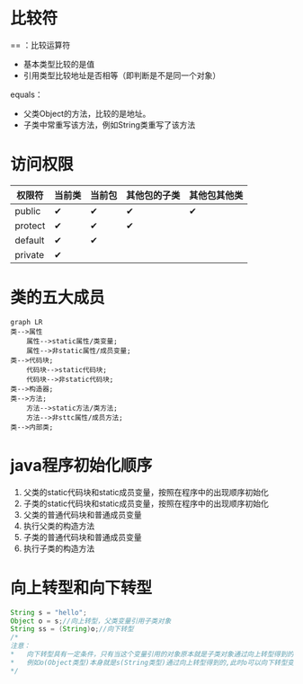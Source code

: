 # 比较符
== ：比较运算符
  - 基本类型比较的是值
  - 引用类型比较地址是否相等（即判断是不是同一个对象）

equals：
  - 父类Object的方法，比较的是地址。
  - 子类中常重写该方法，例如String类重写了该方法

# 访问权限
| 权限符  | 当前类 | 当前包 | 其他包的子类 | 其他包其他类 |
| ------- | ------ | ------ | ------------ | ------------ |
| public  | ✔      | ✔      | ✔            | ✔            |
| protect | ✔      | ✔      | ✔            |
| default | ✔      | ✔      |              |              |
| private | ✔      |        |              |

# 类的五大成员
``` mermaid
graph LR
类-->属性
    属性-->static属性/类变量;
    属性-->非static属性/成员变量;
类-->代码块;
    代码块-->static代码块;
    代码块-->非static代码块;
类-->构造器;
类-->方法;
    方法-->static方法/类方法;
    方法-->非sttc属性/成员方法;
类-->内部类;
```
# java程序初始化顺序
  1. 父类的static代码块和static成员变量，按照在程序中的出现顺序初始化
  2. 子类的static代码块和static成员变量，按照在程序中的出现顺序初始化
  3. 父类的普通代码块和普通成员变量
  4. 执行父类的构造方法
  5. 子类的普通代码块和普通成员变量
  6. 执行子类的构造方法

# 向上转型和向下转型
``` java
String s = "hello";
Object o = s;//向上转型，父类变量引用子类对象
String ss = (String)o;//向下转型
/*
注意：
*   向下转型具有一定条件，只有当这个变量引用的对象原本就是子类对象通过向上转型得到的时候才能够成功转型。
*   例如o(Object类型)本身就是s(String类型)通过向上转型得到的,此时o可以向下转型变为Strng类型。
*/
```